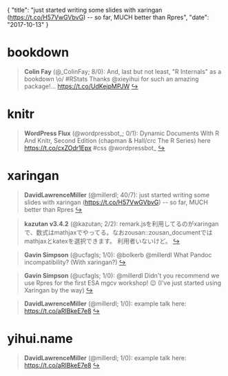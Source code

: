 {
  "title": "just started writing some slides with xaringan (https://t.co/H57VwGVbvG) -- so far, MUCH better than Rpres",
  "date": "2017-10-13"
}

# bookdown

> **Colin Fay** (@_ColinFay; 8/0): And, last but not least, "R Internals" as a bookdown \o/ #RStats
Thanks @xieyihui for such an amazing package!… https://t.co/UdKejpMPJW  [&#8618;](https://twitter.com/xieyihui/status/918500284728528897)

<!-- -->


# knitr

> **WordPress Flux** (@wordpressbot_; 0/1): Dynamic Documents With R And Knitr, Second Edition (chapman &amp; Hall/crc The R Series) here  https://t.co/cxZOdr1Epx #css @wordpressbot_  [&#8618;](https://twitter.com/xieyihui/status/918441704801349632)

<!-- -->


# xaringan

> **DavidLawrenceMiller** (@millerdl; 40/7): just started writing some slides with xaringan (https://t.co/H57VwGVbvG) -- so far, MUCH better than Rpres  [&#8618;](https://twitter.com/xieyihui/status/918412296514306049)

<!-- -->


> **kazutan v3.4.2** (@kazutan; 2/2): remark.jsを利用してるのがxaringanで、数式はmathjaxでやってる。なおzousan::zousan_documentではmathjaxとkatexを選択できます。
利用者いないけど。  [&#8618;](https://twitter.com/xieyihui/status/918488929271128064)

<!-- -->


> **Gavin Simpson** (@ucfagls; 1/0): @bolkerb @millerdl What Pandoc incompatibility? (With xaringan?)  [&#8618;](https://twitter.com/xieyihui/status/918554797770338304)

<!-- -->


> **Gavin Simpson** (@ucfagls; 1/0): @millerdl Didn't you recommend we use Rpres for the first ESA mgcv workshop! 😉 (I've just started using Xaringan by the way)  [&#8618;](https://twitter.com/xieyihui/status/918542226463981569)

<!-- -->


> **DavidLawrenceMiller** (@millerdl; 1/0): example talk here: https://t.co/aRIBkeE7e8  [&#8618;](https://twitter.com/xieyihui/status/918412560134787072)

<!-- -->


# yihui.name

> **DavidLawrenceMiller** (@millerdl; 1/0): example talk here: https://t.co/aRIBkeE7e8  [&#8618;](https://twitter.com/xieyihui/status/918412560134787072)

<!-- -->


